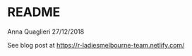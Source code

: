 README
================
Anna Quaglieri
27/12/2018

See blog post at <https://r-ladiesmelbourne-team.netlify.com/>
